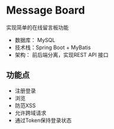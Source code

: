 # Message Board
实现简单的在线留言板功能
- 数据库： MySQL
- 技术栈：Spring Boot + MyBatis
- 架构： 前后端分离，实现REST API 接口

## 功能点
- 注册登录
- 浏览
- 防范XSS
- 允许跨域请求
- 通过Token保持登录状态
